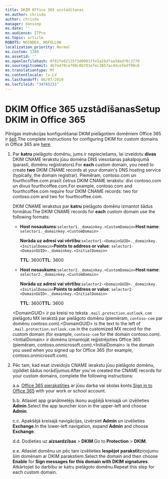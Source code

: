 ```yaml
---
title: DKIM Office 365 uzstādīšanas
ms.author: chrisda
author: chrisda
manager: dansimp
ms.date: ''
ms.audience: ITPro
ms.topic: article
ROBOTS: NOINDEX, NOFOLLOW
localization_priority: Normal
ms.custom: 1388
ms.assetid: ''
ms.openlocfilehash: 0f81fe02135f3d0901ffe5a26d7aa3dad70c3770
ms.sourcegitcommit: 4b7e478ce700c0b781efec3857ac4dce5bdf00c6
ms.translationtype: MT
ms.contentlocale: lv-LV
ms.lasthandoff: 06/07/2019
ms.locfileid: "34765231"
---
```

# <a name="setup-dkim-in-office-365"></a><span data-ttu-id="3b4f2-102">DKIM Office 365 uzstādīšanas</span><span class="sxs-lookup"><span data-stu-id="3b4f2-102">Setup DKIM in Office 365</span></span>

<span data-ttu-id="3b4f2-103">Pilnīgas instrukcijas konfigurēšanai DKIM pielāgotiem domēniem Office 365 ir [šeit](https://docs.microsoft.com/office365/SecurityCompliance/use-dkim-to-validate-outbound-email#what-you-need-to-do-to-manually-set-up-dkim-in-office-365).</span><span class="sxs-lookup"><span data-stu-id="3b4f2-103">The complete instructions for configuring DKIM for custom domains in Office 365 are [here](https://docs.microsoft.com/office365/SecurityCompliance/use-dkim-to-validate-outbound-email#what-you-need-to-do-to-manually-set-up-dkim-in-office-365).</span></span>

1. <span data-ttu-id="3b4f2-104">Par **katru** pielāgoto domēnu, jums ir nepieciešams, lai izveidotu **divas** DKIM CNAME ierakstu jūsu domēna DNS viesošanas pakalpojumā (parasti, domēnu reģistrators).</span><span class="sxs-lookup"><span data-stu-id="3b4f2-104">For **each** custom domain, you need to create **two** DKIM CNAME records at your domain's DNS hosting service (typically, the domain registrar).</span></span> <span data-ttu-id="3b4f2-105">Piemēram, contoso.com un fourthcoffee.com prasīt četrus DKIM CNAME ierakstu: divi contoso.com un divus fourthcoffee.com.</span><span class="sxs-lookup"><span data-stu-id="3b4f2-105">For example, contoso.com and fourthcoffee.com require four DKIM CNAME records: two for contoso.com and two for fourthcoffee.com.</span></span>

   <span data-ttu-id="3b4f2-106">DKIM CNAME ierakstus par **katru** pielāgoto domēnu izmantot šādus formātus:</span><span class="sxs-lookup"><span data-stu-id="3b4f2-106">The DKIM CNAME records for **each** custom domain use the following formats:</span></span>

   - <span data-ttu-id="3b4f2-107">**Host nosaukums**:`selector1._domainkey.<CustomDomain>`</span><span class="sxs-lookup"><span data-stu-id="3b4f2-107">**Host name**: `selector1._domainkey.<CustomDomain>`</span></span>

     <span data-ttu-id="3b4f2-108">**Norāda uz adresi vai vērtību**:`selector1-<DomainGUID>._domainkey.<InitialDomain>`</span><span class="sxs-lookup"><span data-stu-id="3b4f2-108">**Points to address or value**: `selector1-<DomainGUID>._domainkey.<InitialDomain>`</span></span>

     <span data-ttu-id="3b4f2-109">**TTL**: 3600</span><span class="sxs-lookup"><span data-stu-id="3b4f2-109">**TTL**: 3600</span></span>

   - <span data-ttu-id="3b4f2-110">**Host nosaukums**:`selector2._domainkey.<CustomDomain>`</span><span class="sxs-lookup"><span data-stu-id="3b4f2-110">**Host name**: `selector2._domainkey.<CustomDomain>`</span></span>

     <span data-ttu-id="3b4f2-111">**Norāda uz adresi vai vērtību**:`selector2-<DomainGUID>._domainkey.<InitialDomain>`</span><span class="sxs-lookup"><span data-stu-id="3b4f2-111">**Points to address or value**: `selector2-<DomainGUID>._domainkey.<InitialDomain>`</span></span>

     <span data-ttu-id="3b4f2-112">**TTL**: 3600</span><span class="sxs-lookup"><span data-stu-id="3b4f2-112">**TTL**: 3600</span></span>

   <span data-ttu-id="3b4f2-113">\<DomainGUID\> ir pa kreisi no teksta `.mail.protection.outlook.com` pielāgotu MX ierakstā par pielāgoto domēnu (piemēram, `contoso-com` par domēnu contoso.com).</span><span class="sxs-lookup"><span data-stu-id="3b4f2-113">\<DomainGUID\> is the text to the left of `.mail.protection.outlook.com` in the customized MX record for the custom domain (for example, `contoso-com` for the domain contoso.com).</span></span> <span data-ttu-id="3b4f2-114">\<InitialDomain\> ir domēnu izmantojāt reģistrējoties Office 365 (piemēram, contoso.onmicrosoft.com).</span><span class="sxs-lookup"><span data-stu-id="3b4f2-114">\<InitialDomain\> is the domain you used when you signed up for Office 365 (for example, contoso.onmicrosoft.com).</span></span>

2. <span data-ttu-id="3b4f2-115">Pēc tam, kad esat izveidojis CNAME ierakstu jūsu pielāgoto domēnu, izpildiet šādus norādījumus:</span><span class="sxs-lookup"><span data-stu-id="3b4f2-115">After you've created the CNAME records for your custom domains, complete the following instructions:</span></span>

   <span data-ttu-id="3b4f2-116">a.</span><span class="sxs-lookup"><span data-stu-id="3b4f2-116">a.</span></span> <span data-ttu-id="3b4f2-117">[Office 365 pierakstīties](https://support.office.microsoft.com/article/e9eb7d51-5430-4929-91ab-6157c5a050b4) ar jūsu darba vai skolas konts.</span><span class="sxs-lookup"><span data-stu-id="3b4f2-117">[Sign in to Office 365](https://support.office.microsoft.com/article/e9eb7d51-5430-4929-91ab-6157c5a050b4) with your work or school account.</span></span>

   <span data-ttu-id="3b4f2-118">b.</span><span class="sxs-lookup"><span data-stu-id="3b4f2-118">b.</span></span> <span data-ttu-id="3b4f2-119">Atlasiet app granātmetējs ikonu augšējā kreisajā un izvēlieties **Admin**.</span><span class="sxs-lookup"><span data-stu-id="3b4f2-119">Select the app launcher icon in the upper-left and choose **Admin**.</span></span>

   <span data-ttu-id="3b4f2-120">c.</span><span class="sxs-lookup"><span data-stu-id="3b4f2-120">c.</span></span> <span data-ttu-id="3b4f2-121">Apakšējā kreisajā navigācijas, izvērsiet **Admin** un izvēlieties **Exchange**.</span><span class="sxs-lookup"><span data-stu-id="3b4f2-121">In the lower-left navigation, expand **Admin** and choose **Exchange**.</span></span>

   <span data-ttu-id="3b4f2-122">d.</span><span class="sxs-lookup"><span data-stu-id="3b4f2-122">d.</span></span> <span data-ttu-id="3b4f2-123">Dodieties uz **aizsardzības** > **DKIM**.</span><span class="sxs-lookup"><span data-stu-id="3b4f2-123">Go to **Protection** > **DKIM**.</span></span>

   <span data-ttu-id="3b4f2-124">e.</span><span class="sxs-lookup"><span data-stu-id="3b4f2-124">e.</span></span> <span data-ttu-id="3b4f2-125">Atlasiet domēnu un pēc tam izvēlieties **Iespējot** **parakstīt**ziņojumu šim domēnam ar DKIM parakstiem.</span><span class="sxs-lookup"><span data-stu-id="3b4f2-125">Select the domain and then choose **Enable** for **Sign messages for this domain with DKIM signatures**.</span></span> <span data-ttu-id="3b4f2-126">Atkārtojiet šo darbību ar katru pielāgoto domēnu.</span><span class="sxs-lookup"><span data-stu-id="3b4f2-126">Repeat this step for each custom domain.</span></span>
